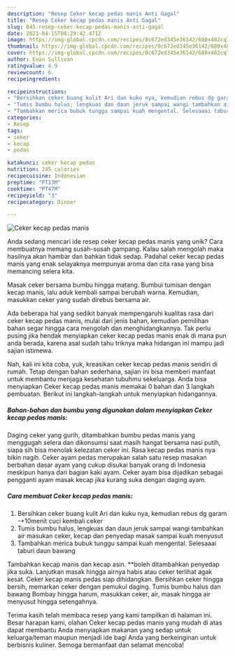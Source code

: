 ```yaml
---
description: "Resep Ceker kecap pedas manis Anti Gagal"
title: "Resep Ceker kecap pedas manis Anti Gagal"
slug: 845-resep-ceker-kecap-pedas-manis-anti-gagal
date: 2021-04-15T06:29:42.471Z
image: https://img-global.cpcdn.com/recipes/0c672ed345e36142/680x482cq70/ceker-kecap-pedas-manis-foto-resep-utama.jpg
thumbnail: https://img-global.cpcdn.com/recipes/0c672ed345e36142/680x482cq70/ceker-kecap-pedas-manis-foto-resep-utama.jpg
cover: https://img-global.cpcdn.com/recipes/0c672ed345e36142/680x482cq70/ceker-kecap-pedas-manis-foto-resep-utama.jpg
author: Evan Sullivan
ratingvalue: 4.9
reviewcount: 6
recipeingredient:

recipeinstructions:
- "Bersihkan ceker buang kulit Ari dan kuku nya, kemudian rebus dg garam -+10menit cuci kembali ceker"
- "Tumis bumbu halus, lengkuas dan daun jeruk sampai wangi tambahkan air masukan ceker, kecap dan penyedap masak sampai kuah menyusut"
- "Tambahkan merica bubuk tunggu sampai kuah mengental. Selesaaai taburi daun bawang"
categories:
- Resep
tags:
- ceker
- kecap
- pedas

katakunci: ceker kecap pedas 
nutrition: 245 calories
recipecuisine: Indonesian
preptime: "PT13M"
cooktime: "PT47M"
recipeyield: "3"
recipecategory: Dinner

---
```



![Ceker kecap pedas manis](https://img-global.cpcdn.com/recipes/0c672ed345e36142/680x482cq70/ceker-kecap-pedas-manis-foto-resep-utama.jpg)

Anda sedang mencari ide resep ceker kecap pedas manis yang unik? Cara membuatnya memang susah-susah gampang. Kalau salah mengolah maka hasilnya akan hambar dan bahkan tidak sedap. Padahal ceker kecap pedas manis yang enak selayaknya mempunyai aroma dan cita rasa yang bisa memancing selera kita.

Masak ceker bersama bumbu hingga matang. Bumbui tumisan dengan kecap manis, lalu aduk kembali sampai berubah warna. Kemudian, masukkan ceker yang sudah direbus bersama air.

Ada beberapa hal yang sedikit banyak mempengaruhi kualitas rasa dari ceker kecap pedas manis, mulai dari jenis bahan, kemudian pemilihan bahan segar hingga cara mengolah dan menghidangkannya. Tak perlu pusing jika hendak menyiapkan ceker kecap pedas manis enak di mana pun anda berada, karena asal sudah tahu triknya maka hidangan ini mampu jadi sajian istimewa.


Nah, kali ini kita coba, yuk, kreasikan ceker kecap pedas manis sendiri di rumah. Tetap dengan bahan sederhana, sajian ini bisa memberi manfaat untuk membantu menjaga kesehatan tubuhmu sekeluarga. Anda bisa menyiapkan Ceker kecap pedas manis memakai 0 bahan dan 3 langkah pembuatan. Berikut ini langkah-langkah untuk menyiapkan hidangannya.

<!--inarticleads1-->

##### Bahan-bahan dan bumbu yang digunakan dalam menyiapkan Ceker kecap pedas manis:



Daging ceker yang gurih, ditambahkan bumbu pedas manis yang menggugah selera dan dikonsumsi saat masih hangat bersama nasi putih, siapa sih bisa menolak kelezatan ceker ini. Rasa kecap pedas manis nya bikin nagih. Ceker ayam pedas merupakan salah satu resep masakan berbahan dasar ayam yang cukup disukai banyak orang di Indonesia meskipun hanya dari bagian kaki ayam. Ceker ayam bisa dijadikan sebagai pengganti ayam masak kecap jika kurang suka dengan daging ayam. 

<!--inarticleads2-->

##### Cara membuat Ceker kecap pedas manis:

1. Bersihkan ceker buang kulit Ari dan kuku nya, kemudian rebus dg garam -+10menit cuci kembali ceker
1. Tumis bumbu halus, lengkuas dan daun jeruk sampai wangi tambahkan air masukan ceker, kecap dan penyedap masak sampai kuah menyusut
1. Tambahkan merica bubuk tunggu sampai kuah mengental. Selesaaai taburi daun bawang


Tambahkan kecap manis dan kecap asin. **boleh ditambahkan penyedap jika suka. Lanjutkan masak hingga airnya habis atau ceker terlihat agak kesat. Ceker kecap manis pedas siap dihidangkan. Bersihkan ceker hingga bersih, memarkan ceker dengan pemukul daging. Tumis bumbu halus dan bawang Bombay hingga harum, masukkan ceker, air, masak hingga air menyusut hingga setengahnya. 

Terima kasih telah membaca resep yang kami tampilkan di halaman ini. Besar harapan kami, olahan Ceker kecap pedas manis yang mudah di atas dapat membantu Anda menyiapkan makanan yang sedap untuk keluarga/teman maupun menjadi ide bagi Anda yang berkeinginan untuk berbisnis kuliner. Semoga bermanfaat dan selamat mencoba!
